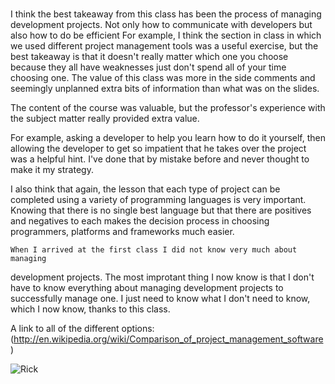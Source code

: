 #
I think the best takeaway from this class has been the process of managing development projects. 
Not only how to communicate with developers
but also how to do be efficient
For example, I think the section in class in which we used different
project management tools was a useful exercise,
but the best takeaway is that it doesn't really matter
which one you choose because they all have weaknesses
just don't spend all of your time choosing one.
The value of this class was more in the side comments 
and seemingly unplanned extra bits of information
than what was on the slides. 


   The content of the course was valuable, 
but the professor's experience with the subject matter
really provided extra value. 


For example, asking a developer to help you learn how to do it yourself, 
then allowing the developer to get so impatient that he takes over the project
was a helpful hint. I've done that by mistake before and never thought to
make it my strategy. 


   I also think that again, the lesson that each type of project
can be completed using a variety of programming languages
is very important. Knowing that there is no single best language
but that there are positives and negatives to each makes the decision 
process in choosing programmers, platforms and frameworks much easier. 
    
    
    When I arrived at the first class I did not know very much about managing 
development projects. The most improtant thing I now know is that I don't have to 
know everything about managing development projects to successfully manage one. 
 I just need to know what I don't need to know, which I now know, thanks to this class. 



A link to all of the different options:
(http://en.wikipedia.org/wiki/Comparison_of_project_management_software)


![ Rick ](https://cloud.githubusercontent.com/assets/9751619/5159180/380d9cfa-7329-11e4-820d-8e054b05c861.png)
